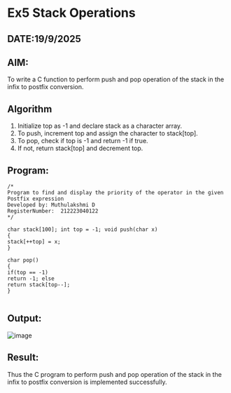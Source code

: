 # Ex5 Stack Operations
## DATE:19/9/2025
## AIM:
To write a C function to perform push and pop operation of the stack in the infix to postfix conversion.

## Algorithm
1.	Initialize top as -1 and declare stack as a character array.
2.	To push, increment top and assign the character to stack[top].
3.	To pop, check if top is -1 and return -1 if true.
4.	If not, return stack[top] and decrement top.
  

## Program:
```
/*
Program to find and display the priority of the operator in the given Postfix expression
Developed by: Muthulakshmi D
RegisterNumber:  212223040122
*/
```


```
char stack[100]; int top = -1; void push(char x)
{
stack[++top] = x;
}

char pop()
{
if(top == -1)
return -1; else
return stack[top--];
}


```


## Output:

![image](https://github.com/user-attachments/assets/d90b9b3c-2226-4d66-a8e9-a85f8f009798)


## Result:
Thus the C program to perform push and pop operation of the stack in the infix to postfix conversion is implemented successfully.
